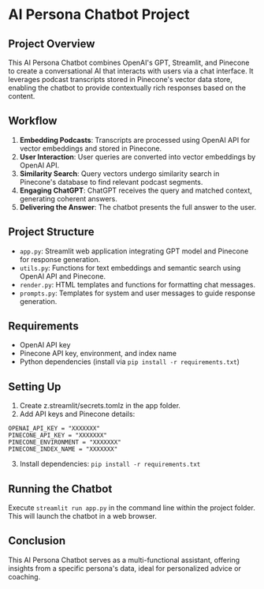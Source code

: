 # AI Persona Chatbot Project
## Project Overview
This AI Persona Chatbot combines OpenAI's GPT, Streamlit, and Pinecone to create a conversational AI that interacts with users via a chat interface. It leverages podcast transcripts stored in Pinecone's vector data store, enabling the chatbot to provide contextually rich responses based on the content.
## Workflow
1. **Embedding Podcasts**: Transcripts are processed using OpenAI API for vector embeddings and stored in Pinecone.
2. **User Interaction**: User queries are converted into vector embeddings by OpenAI API.
3. **Similarity Search**: Query vectors undergo similarity search in Pinecone's database to find relevant podcast segments.
4. **Engaging ChatGPT**: ChatGPT receives the query and matched context, generating coherent answers.
5. **Delivering the Answer**: The chatbot presents the full answer to the user.
## Project Structure
* `app.py`: Streamlit web application integrating GPT model and Pinecone for response generation.
* `utils.py`: Functions for text embeddings and semantic search using OpenAI API and Pinecone.
* `render.py`: HTML templates and functions for formatting chat messages.
* `prompts.py`: Templates for system and user messages to guide response generation.
## Requirements
* OpenAI API key
* Pinecone API key, environment, and index name
* Python dependencies (install via `pip install -r requirements.txt`)
## Setting Up
1. Create z.streamlit/secrets.tomlz in the app folder.
2. Add API keys and Pinecone details:
```
OPENAI_API_KEY = "XXXXXXX"
PINECONE_API_KEY = "XXXXXXX"
PINECONE_ENVIRONMENT = "XXXXXXX"
PINECONE_INDEX_NAME = "XXXXXXX"
```
3. Install dependencies: `pip install -r requirements.txt`
## Running the Chatbot
Execute `streamlit run app.py` in the command line within the project folder. This will launch the chatbot in a web browser.
## Conclusion
This AI Persona Chatbot serves as a multi-functional assistant, offering insights from a specific persona's data, ideal for personalized advice or coaching.



